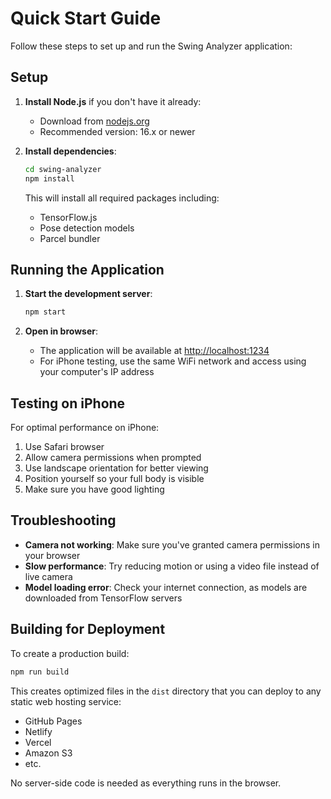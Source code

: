 # Quick Start Guide

Follow these steps to set up and run the Swing Analyzer application:

## Setup

1. **Install Node.js** if you don't have it already:
   - Download from [nodejs.org](https://nodejs.org)
   - Recommended version: 16.x or newer

2. **Install dependencies**:
   ```bash
   cd swing-analyzer
   npm install
   ```
   This will install all required packages including:
   - TensorFlow.js
   - Pose detection models
   - Parcel bundler

## Running the Application

1. **Start the development server**:
   ```bash
   npm start
   ```

2. **Open in browser**:
   - The application will be available at [http://localhost:1234](http://localhost:1234)
   - For iPhone testing, use the same WiFi network and access using your computer's IP address

## Testing on iPhone

For optimal performance on iPhone:

1. Use Safari browser
2. Allow camera permissions when prompted
3. Use landscape orientation for better viewing
4. Position yourself so your full body is visible
5. Make sure you have good lighting

## Troubleshooting

- **Camera not working**: Make sure you've granted camera permissions in your browser
- **Slow performance**: Try reducing motion or using a video file instead of live camera
- **Model loading error**: Check your internet connection, as models are downloaded from TensorFlow servers

## Building for Deployment

To create a production build:

```bash
npm run build
```

This creates optimized files in the `dist` directory that you can deploy to any static web hosting service:
- GitHub Pages
- Netlify
- Vercel
- Amazon S3
- etc.

No server-side code is needed as everything runs in the browser. 
